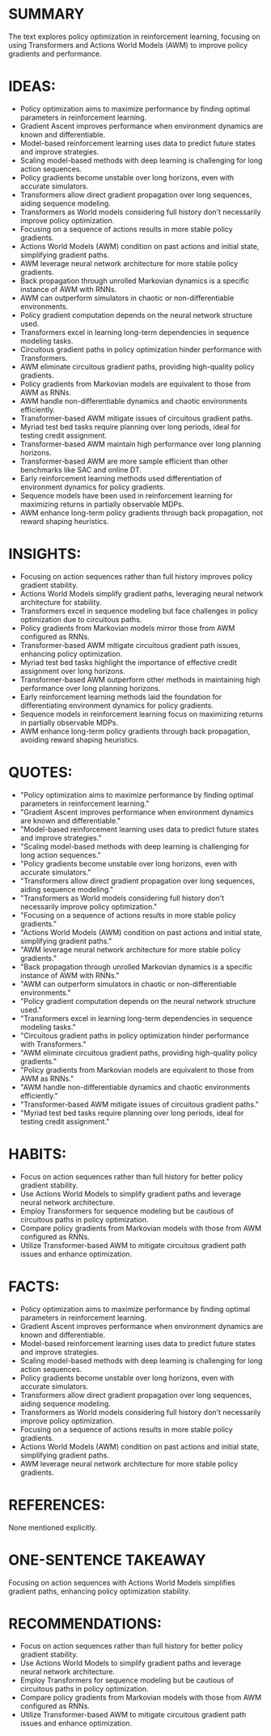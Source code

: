 # SUMMARY
The text explores policy optimization in reinforcement learning, focusing on using Transformers and Actions World Models (AWM) to improve policy gradients and performance.

# IDEAS:
- Policy optimization aims to maximize performance by finding optimal parameters in reinforcement learning.
- Gradient Ascent improves performance when environment dynamics are known and differentiable.
- Model-based reinforcement learning uses data to predict future states and improve strategies.
- Scaling model-based methods with deep learning is challenging for long action sequences.
- Policy gradients become unstable over long horizons, even with accurate simulators.
- Transformers allow direct gradient propagation over long sequences, aiding sequence modeling.
- Transformers as World models considering full history don't necessarily improve policy optimization.
- Focusing on a sequence of actions results in more stable policy gradients.
- Actions World Models (AWM) condition on past actions and initial state, simplifying gradient paths.
- AWM leverage neural network architecture for more stable policy gradients.
- Back propagation through unrolled Markovian dynamics is a specific instance of AWM with RNNs.
- AWM can outperform simulators in chaotic or non-differentiable environments.
- Policy gradient computation depends on the neural network structure used.
- Transformers excel in learning long-term dependencies in sequence modeling tasks.
- Circuitous gradient paths in policy optimization hinder performance with Transformers.
- AWM eliminate circuitous gradient paths, providing high-quality policy gradients.
- Policy gradients from Markovian models are equivalent to those from AWM as RNNs.
- AWM handle non-differentiable dynamics and chaotic environments efficiently.
- Transformer-based AWM mitigate issues of circuitous gradient paths.
- Myriad test bed tasks require planning over long periods, ideal for testing credit assignment.
- Transformer-based AWM maintain high performance over long planning horizons.
- Transformer-based AWM are more sample efficient than other benchmarks like SAC and online DT.
- Early reinforcement learning methods used differentiation of environment dynamics for policy gradients.
- Sequence models have been used in reinforcement learning for maximizing returns in partially observable MDPs.
- AWM enhance long-term policy gradients through back propagation, not reward shaping heuristics.

# INSIGHTS:
- Focusing on action sequences rather than full history improves policy gradient stability.
- Actions World Models simplify gradient paths, leveraging neural network architecture for stability.
- Transformers excel in sequence modeling but face challenges in policy optimization due to circuitous paths.
- Policy gradients from Markovian models mirror those from AWM configured as RNNs.
- Transformer-based AWM mitigate circuitous gradient path issues, enhancing policy optimization.
- Myriad test bed tasks highlight the importance of effective credit assignment over long horizons.
- Transformer-based AWM outperform other methods in maintaining high performance over long planning horizons.
- Early reinforcement learning methods laid the foundation for differentiating environment dynamics for policy gradients.
- Sequence models in reinforcement learning focus on maximizing returns in partially observable MDPs.
- AWM enhance long-term policy gradients through back propagation, avoiding reward shaping heuristics.

# QUOTES:
- "Policy optimization aims to maximize performance by finding optimal parameters in reinforcement learning."
- "Gradient Ascent improves performance when environment dynamics are known and differentiable."
- "Model-based reinforcement learning uses data to predict future states and improve strategies."
- "Scaling model-based methods with deep learning is challenging for long action sequences."
- "Policy gradients become unstable over long horizons, even with accurate simulators."
- "Transformers allow direct gradient propagation over long sequences, aiding sequence modeling."
- "Transformers as World models considering full history don't necessarily improve policy optimization."
- "Focusing on a sequence of actions results in more stable policy gradients."
- "Actions World Models (AWM) condition on past actions and initial state, simplifying gradient paths."
- "AWM leverage neural network architecture for more stable policy gradients."
- "Back propagation through unrolled Markovian dynamics is a specific instance of AWM with RNNs."
- "AWM can outperform simulators in chaotic or non-differentiable environments."
- "Policy gradient computation depends on the neural network structure used."
- "Transformers excel in learning long-term dependencies in sequence modeling tasks."
- "Circuitous gradient paths in policy optimization hinder performance with Transformers."
- "AWM eliminate circuitous gradient paths, providing high-quality policy gradients."
- "Policy gradients from Markovian models are equivalent to those from AWM as RNNs."
- "AWM handle non-differentiable dynamics and chaotic environments efficiently."
- "Transformer-based AWM mitigate issues of circuitous gradient paths."
- "Myriad test bed tasks require planning over long periods, ideal for testing credit assignment."

# HABITS:
- Focus on action sequences rather than full history for better policy gradient stability.
- Use Actions World Models to simplify gradient paths and leverage neural network architecture.
- Employ Transformers for sequence modeling but be cautious of circuitous paths in policy optimization.
- Compare policy gradients from Markovian models with those from AWM configured as RNNs.
- Utilize Transformer-based AWM to mitigate circuitous gradient path issues and enhance optimization.

# FACTS:
- Policy optimization aims to maximize performance by finding optimal parameters in reinforcement learning.
- Gradient Ascent improves performance when environment dynamics are known and differentiable.
- Model-based reinforcement learning uses data to predict future states and improve strategies.
- Scaling model-based methods with deep learning is challenging for long action sequences.
- Policy gradients become unstable over long horizons, even with accurate simulators.
- Transformers allow direct gradient propagation over long sequences, aiding sequence modeling.
- Transformers as World models considering full history don't necessarily improve policy optimization.
- Focusing on a sequence of actions results in more stable policy gradients.
- Actions World Models (AWM) condition on past actions and initial state, simplifying gradient paths.
- AWM leverage neural network architecture for more stable policy gradients.

# REFERENCES:
None mentioned explicitly.

# ONE-SENTENCE TAKEAWAY
Focusing on action sequences with Actions World Models simplifies gradient paths, enhancing policy optimization stability.

# RECOMMENDATIONS:
- Focus on action sequences rather than full history for better policy gradient stability.
- Use Actions World Models to simplify gradient paths and leverage neural network architecture.
- Employ Transformers for sequence modeling but be cautious of circuitous paths in policy optimization.
- Compare policy gradients from Markovian models with those from AWM configured as RNNs.
- Utilize Transformer-based AWM to mitigate circuitous gradient path issues and enhance optimization.